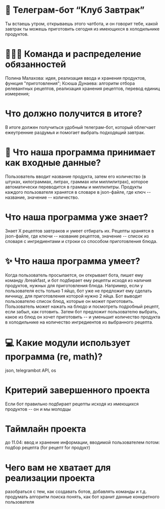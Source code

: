 # 🍳 Телеграм-бот “Клуб Завтрак”
Ты встаешь утром, открываешь этого чатбота, и он говорит тебе, какой завтрак ты можешь приготовить сегодня из имеющихся в холодильнике продуктов. 

# 👩🏻‍💻 Команда и распределение обязанностей 
Полина Малахова: идея, реализация ввода и хранения продуктов, функция "приготовления";
Ксюша Дунаева: алгоритм отбора релевантных рецептов, реализация хранения рецептов, перевод единиц измерения; 

# Что должно получится в итоге?
В итоге должен получиться удобный телеграм-бот, который облегчает ежеутренние раздумья и помогает выбрать подходящий завтрак.  

# 📲 Что наша программа принимает как входные данные?
Пользователь вводит название продукта, затем его количество (в штуках, килограммах, литрах, граммах или миллилитрах), которое автоматически переводится в граммы и миллилитры. 
Продукты каждого пользователя хранятся в словаре в json-файле, где ключ -- название, значение -- количество. 

# Что наша программа уже знает?
Знает X рецептов завтраков и умеет отбирать их. Рецепты хранятся в json-файле, где ключи -- название рецептов, значение -- список из словаря с ингредиентами и строки со способом приготовления блюда. 

# ✨ Что наша программа умеет?
Когда пользователь просыпается, он открывает бота, пишет ему команду /breakfast, и бот подбирает ему рецепты исходя из наличия продуктов, нужных для приготовления блюда. Например, если у пользователя есть только 1 яйцо, бот уже не предложит ему сделать яичницу, для приготовления которой нужно 2 яйца.
Бот выводит пользователю список блюд, которые он может приготовить. Пользователь может нажать на блюдо и посмотреть подробный рецепт, если забыл, как готовить.
Затем бот предложит пользователю выбрать, какое из блюд он хочет приготовить -- и уменьшит количество продукта в холодильнике на количество ингредиентов из выбранного рецепта. 
 
# 💻 Какие модули использует программа (re, math)?
json, telegrambot API, os

# Критерий завершенного проекта
Если бот правильно подбирает рецепты исходя из имеющихся продуктов -- он и мы молодцы

# Таймлайн проекта
до 11.04: ввод и хранение информации, вводимой пользователем
потом: подбор рецепта (for рецепт 
for продукт)

# Чего вам не хватает для реализации проекта
разобраться с тем, как создавать ботов, добавлять команды и т.д.
продумать алгоритм поиска
понять, как бот хранит данные конкретного пользователя




